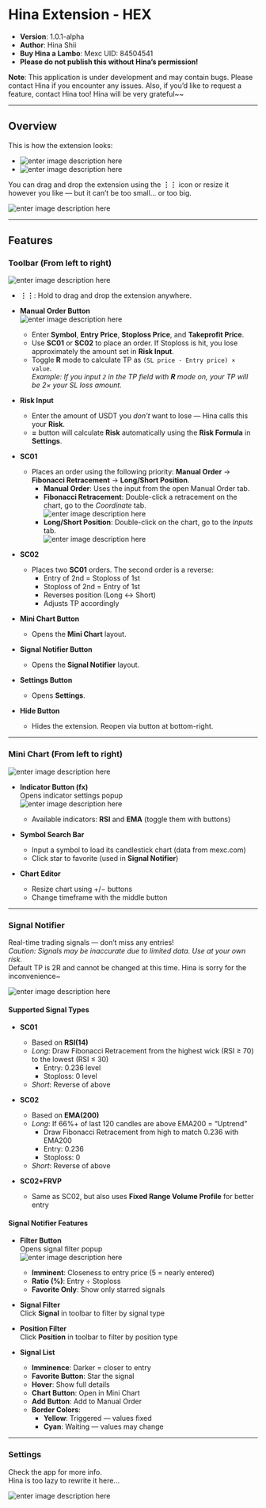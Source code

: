 # Hina Extension - HEX

- **Version**: 1.0.1-alpha  
- **Author**: Hina Shii  
- **Buy Hina a Lambo**: Mexc UID: 84504541  
- **Please do not publish this without Hina’s permission!**

**Note**: This application is under development and may contain bugs. Please contact Hina if you encounter any issues. Also, if you’d like to request a feature, contact Hina too! Hina will be very grateful~~

---

## Overview

This is how the extension looks:

- ![enter image description here](https://i.imgur.com/a02bVCx.png)  
- ![enter image description here](https://i.imgur.com/JkYeur2.png)

You can drag and drop the extension using the **⋮⋮** icon or resize it however you like — but it can’t be too small... or too big.

![enter image description here](https://imgur.com/zPhbw9f.png)

---

## Features

### Toolbar (From left to right)

![enter image description here](https://imgur.com/Pl9OSlg.png)

- **⋮⋮**: Hold to drag and drop the extension anywhere.
- **Manual Order Button**  
  ![enter image description here](https://imgur.com/PbRzIA0.png)  
  - Enter **Symbol**, **Entry Price**, **Stoploss Price**, and **Takeprofit Price**.  
  - Use **SC01** or **SC02** to place an order. If Stoploss is hit, you lose approximately the amount set in **Risk Input**.
  - Toggle **R** mode to calculate TP as `(SL price - Entry price) × value`.  
    *Example: If you input `2` in the TP field with **R** mode on, your TP will be 2× your SL loss amount.*

- **Risk Input**  
  - Enter the amount of USDT you *don’t* want to lose — Hina calls this your **Risk**.  
  - **=** button will calculate **Risk** automatically using the **Risk Formula** in **Settings**.

- **SC01**  
  - Places an order using the following priority: **Manual Order** → **Fibonacci Retracement** → **Long/Short Position**.
    - **Manual Order**: Uses the input from the open Manual Order tab.
    - **Fibonacci Retracement**: Double-click a retracement on the chart, go to the *Coordinate* tab.  
      ![enter image description here](https://imgur.com/OvwYsUB.png)  
    - **Long/Short Position**: Double-click on the chart, go to the *Inputs* tab.  
      ![enter image description here](https://imgur.com/pwFCDwZ.png)

- **SC02**  
  - Places two **SC01** orders. The second order is a reverse:
    - Entry of 2nd = Stoploss of 1st  
    - Stoploss of 2nd = Entry of 1st  
    - Reverses position (Long ↔ Short)  
    - Adjusts TP accordingly

- **Mini Chart Button**  
  - Opens the **Mini Chart** layout.

- **Signal Notifier Button**  
  - Opens the **Signal Notifier** layout.

- **Settings Button**  
  - Opens **Settings**.

- **Hide Button**  
  - Hides the extension. Reopen via button at bottom-right.

---

### Mini Chart (From left to right)

![enter image description here](https://imgur.com/XHVLzi1.png)

- **Indicator Button (fx)**  
  Opens indicator settings popup  
  ![enter image description here](https://imgur.com/JSohcMY.png)  
  - Available indicators: **RSI** and **EMA** (toggle them with buttons)

- **Symbol Search Bar**  
  - Input a symbol to load its candlestick chart (data from mexc.com)  
  - Click star to favorite (used in **Signal Notifier**)

- **Chart Editor**  
  - Resize chart using +/− buttons  
  - Change timeframe with the middle button

---

### Signal Notifier

Real-time trading signals — don’t miss any entries!  
*Caution: Signals may be inaccurate due to limited data. Use at your own risk.*  
Default TP is 2R and cannot be changed at this time. Hina is sorry for the inconvenience~

![enter image description here](https://imgur.com/gmse9za.png)

#### Supported Signal Types

- **SC01**  
  - Based on **RSI(14)**  
  - *Long*: Draw Fibonacci Retracement from the highest wick (RSI ≥ 70) to the lowest (RSI ≤ 30)  
    - Entry: 0.236 level  
    - Stoploss: 0 level  
  - *Short*: Reverse of above

- **SC02**  
  - Based on **EMA(200)**  
  - *Long*: If 66%+ of last 120 candles are above EMA200 = “Uptrend”  
    - Draw Fibonacci Retracement from high to match 0.236 with EMA200  
    - Entry: 0.236  
    - Stoploss: 0  
  - *Short*: Reverse of above

- **SC02+FRVP**  
  - Same as SC02, but also uses **Fixed Range Volume Profile** for better entry

#### Signal Notifier Features

- **Filter Button**  
  Opens signal filter popup  
  ![enter image description here](https://imgur.com/1spFcPE.png)  
  - **Imminent**: Closeness to entry price (5 = nearly entered)  
  - **Ratio (%)**: Entry ÷ Stoploss  
  - **Favorite Only**: Show only starred signals

- **Signal Filter**  
  Click **Signal** in toolbar to filter by signal type

- **Position Filter**  
  Click **Position** in toolbar to filter by position type

- **Signal List**
  - **Imminence**: Darker = closer to entry  
  - **Favorite Button**: Star the signal  
  - **Hover**: Show full details  
  - **Chart Button**: Open in Mini Chart  
  - **Add Button**: Add to Manual Order  
  - **Border Colors**:
    - **Yellow**: Triggered — values fixed  
    - **Cyan**: Waiting — values may change

---

### Settings

Check the app for more info.  
Hina is too lazy to rewrite it here...

![enter image description here](https://imgur.com/RgvZTpe.png)
